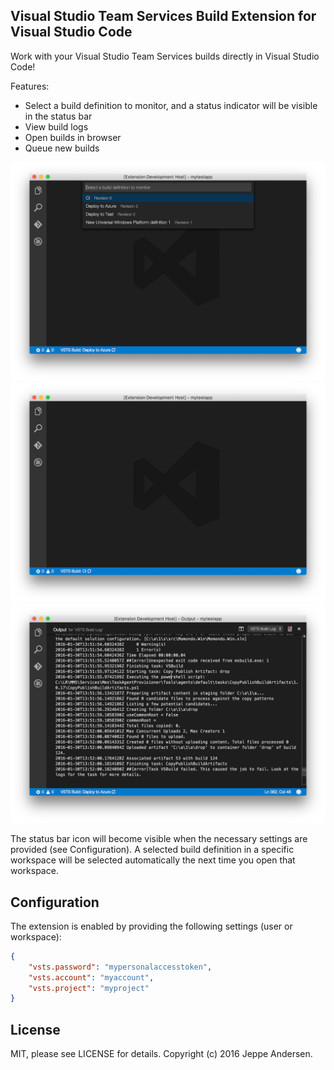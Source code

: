 ## Visual Studio Team Services Build Extension for Visual Studio Code
Work with your Visual Studio Team Services builds directly in Visual Studio Code!

Features:
- Select a build definition to monitor, and a status indicator will be visible in the status bar
- View build logs
- Open builds in browser
- Queue new builds  

![Screenshot-1](assets/vscode-selection.png)
![Screenshot-2](assets/vscode-status.png)
![Screenshot-3](assets/vscode-logs.png)

The status bar icon will become visible when the necessary settings are provided (see Configuration).
A selected build definition in a specific workspace will be selected automatically the next time you open that workspace.

## Configuration
The extension is enabled by providing the following settings (user or workspace):

```json
{
    "vsts.password": "mypersonalaccesstoken",
    "vsts.account": "myaccount",
    "vsts.project": "myproject"
}
```

## License
MIT, please see LICENSE for details. Copyright (c) 2016 Jeppe Andersen.